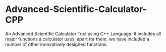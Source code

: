 # Advanced-Scientific-Calculator-CPP
An Advanced Scientific Calculator Tool using C++ Language. It includes all major functions a calculator uses, apart for them, we have included a number of other innovatively designed functions.
